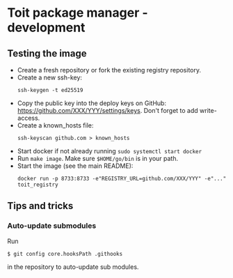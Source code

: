 # Toit package manager - development

## Testing the image

* Create a fresh repository or fork the existing registry repository.
* Create a new ssh-key:
  ``` shell
  ssh-keygen -t ed25519
  ```
* Copy the public key into the deploy keys on GitHub: https://github.com/XXX/YYY/settings/keys.
  Don't forget to add write-access.
* Create a known_hosts file:
  ``` shell
  ssh-keyscan github.com > known_hosts
  ```
* Start docker if not already running `sudo systemctl start docker`
* Run `make image`. Make sure `$HOME/go/bin` is in your path.
* Start the image (see the main README):
  ``` shell
  docker run -p 8733:8733 -e"REGISTRY_URL=github.com/XXX/YYY" -e"..." toit_registry
  ```


## Tips and tricks

### Auto-update submodules

Run

```
$ git config core.hooksPath .githooks
```

in the repository to auto-update sub modules.
